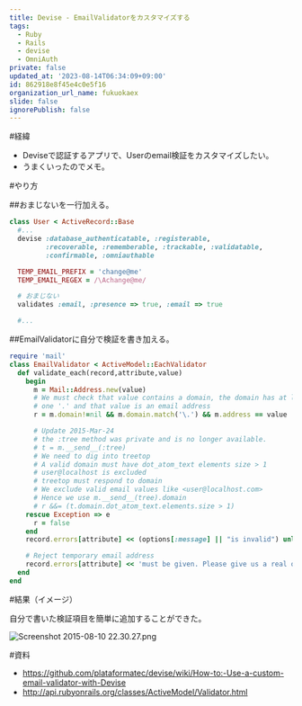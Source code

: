 ```yaml
---
title: Devise - EmailValidatorをカスタマイズする
tags:
  - Ruby
  - Rails
  - devise
  - OmniAuth
private: false
updated_at: '2023-08-14T06:34:09+09:00'
id: 862918e8f45e4c0e5f16
organization_url_name: fukuokaex
slide: false
ignorePublish: false
---
```

#経緯
- Deviseで認証するアプリで、Userのemail検証をカスタマイズしたい。
- うまくいったのでメモ。

#やり方

##おまじないを一行加える。

```rb
class User < ActiveRecord::Base
  #...
  devise :database_authenticatable, :registerable,
         :recoverable, :rememberable, :trackable, :validatable,
         :confirmable, :omniauthable

  TEMP_EMAIL_PREFIX = 'change@me'
  TEMP_EMAIL_REGEX = /\Achange@me/

  # おまじない
  validates :email, :presence => true, :email => true

  #...
```

##EmailValidatorに自分で検証を書き加える。

```rb:/app/validators/email_validator.rb
require 'mail'
class EmailValidator < ActiveModel::EachValidator
  def validate_each(record,attribute,value)
    begin
      m = Mail::Address.new(value)
      # We must check that value contains a domain, the domain has at least
      # one '.' and that value is an email address
      r = m.domain!=nil && m.domain.match('\.') && m.address == value

      # Update 2015-Mar-24
      # the :tree method was private and is no longer available.
      # t = m.__send__(:tree)
      # We need to dig into treetop
      # A valid domain must have dot_atom_text elements size > 1
      # user@localhost is excluded
      # treetop must respond to domain
      # We exclude valid email values like <user@localhost.com>
      # Hence we use m.__send__(tree).domain
      # r &&= (t.domain.dot_atom_text.elements.size > 1)
    rescue Exception => e
      r = false
    end
    record.errors[attribute] << (options[:message] || "is invalid") unless r

    # Reject temporary email address
    record.errors[attribute] << 'must be given. Please give us a real one!!!' unless value !~ User::TEMP_EMAIL_REGEX
  end
end
```

#結果（イメージ）

自分で書いた検証項目を簡単に追加することができた。

![Screenshot 2015-08-10 22.30.27.png](https://qiita-image-store.s3.amazonaws.com/0/82804/604ad1a7-3ab0-6744-5f41-dc30937e1552.png)

#資料

- https://github.com/plataformatec/devise/wiki/How-to:-Use-a-custom-email-validator-with-Devise
- http://api.rubyonrails.org/classes/ActiveModel/Validator.html
